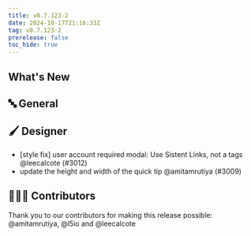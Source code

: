 ```yaml
---
title: v0.7.123-2
date: 2024-10-17T21:16:33Z
tag: v0.7.123-2
prerelease: false
toc_hide: true
---
```


## What's New
## 🔤 General
## 🖌️ Designer

- [style fix] user account required modal: Use Sistent Links, not a tags @leecalcote (#3012)
- update the height and width of the quick tip @amitamrutiya (#3009)

## 👨🏽‍💻 Contributors

Thank you to our contributors for making this release possible:
@amitamrutiya, @l5io and @leecalcote
